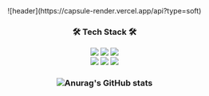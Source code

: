 <div align="center">
![header](https://capsule-render.vercel.app/api?type=soft)
 </div>
 
<!-- [![Tech Blog Badge](http://img.shields.io/badge/-Tech%20blog-black?style=flat-square&logo=github&link=https://zzsza.github.io/)](https://cheery7272.tistory.com/) -->

<h3 align="center"><b>🛠 Tech Stack 🛠</b></h3>
<p align="center">
<img src="https://img.shields.io/badge/Java-007396?style=flat-square&logo=Java&logoColor=white"/></a>
<img src="https://img.shields.io/badge/Python-3776AB?style=flat-square&logo=Python&logoColor=white"/></a>
<img src="https://img.shields.io/badge/JavaScript-F7DF1E?style=flat-square&logo=JavaScript&logoColor=white"/></a><br/>
<img src="https://img.shields.io/badge/Spring-6DB33F?style=flat-square&logo=Spring&logoColor=white"/></a>
<img src="https://img.shields.io/badge/Vue.js-4FC08D?style=flat-square&logo=Vue.js&logoColor=white"/></a>
<img src="https://img.shields.io/badge/MySQL-4479A1?style=flat-square&logo=MySQL&logoColor=white"/></a><br/>
</p>

 <h3 align="center">
   
![Anurag's GitHub stats](https://github-readme-stats.vercel.app/api?username=cheery72&show_icons=true&theme=radical)
</h3>
